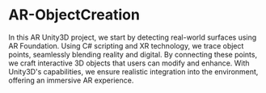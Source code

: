 # AR-ObjectCreation
In this AR Unity3D project, we start by detecting real-world surfaces using AR Foundation. Using C# scripting and XR technology, we trace object points, seamlessly blending reality and digital. By connecting these points, we craft interactive 3D objects that users can modify and enhance. With Unity3D's capabilities, we ensure realistic integration into the environment, offering an immersive AR experience.
